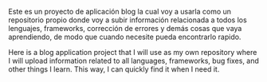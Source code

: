 Este es un proyecto de aplicación blog la cual voy a usarla como un repositorio propio donde voy a subir información relacionada a todos los lenguajes, frameworks, corrección de errores y demás cosas que vaya aprendiendo, de modo que cuando necesite pueda encontrarlo rapido.

Here is a blog application project that I will use as my own repository where I will upload information related to all languages, frameworks, bug fixes, and other things I learn. This way, I can quickly find it when I need it.
